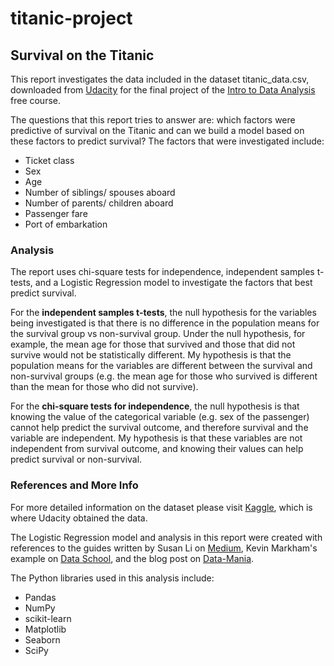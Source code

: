  # titanic-project

## Survival on the Titanic

This report investigates the data included in the dataset titanic_data.csv, downloaded from [Udacity](https://www.udacity.com/)  for the final project of the [Intro to Data Analysis](https://www.udacity.com/course/intro-to-data-analysis--ud170) free course.

The questions that this report tries to answer are: which factors were predictive of survival on the Titanic and can we build a model based on these factors to predict survival? The factors that were investigated include:
- Ticket class
- Sex
- Age
- Number of siblings/ spouses aboard
- Number of parents/ children aboard
- Passenger fare
- Port of embarkation


### Analysis

The report uses chi-square tests for independence, independent samples t-tests, and a Logistic Regression model to investigate the factors that best predict survival.

For the **independent samples t-tests**, the null hypothesis for the variables being investigated is that there is no difference in the population means for the survival group vs non-survival group. Under the null hypothesis, for example, the mean age for those that survived and those that did not survive would not be statistically different. My hypothesis is that the population means for the variables are different between the survival and non-survival groups (e.g. the mean age for those who survived is different than the mean for those who did not survive).

For the **chi-square tests for independence**, the null hypothesis is that knowing the value of the categorical variable (e.g. sex of the passenger) cannot help predict the survival outcome, and therefore survival and the variable are independent. My hypothesis is that these variables are not independent from survival outcome, and knowing their values can help predict survival or non-survival.


### References and More Info

For more detailed information on the dataset please visit [Kaggle](https://www.kaggle.com/c/titanic/data), which is where Udacity obtained the data.

The Logistic Regression model and analysis in this report were created with references to the guides written by Susan Li on [Medium](https://towardsdatascience.com/building-a-logistic-regression-in-python-step-by-step-becd4d56c9c8), Kevin Markham's example on [Data School](http://www.dataschool.io/logistic-regression-in-python-using-scikit-learn/), and the blog post on [Data-Mania](http://www.data-mania.com/blog/logistic-regression-example-in-python/).

The Python libraries used in this analysis include:
- Pandas
- NumPy
- scikit-learn
- Matplotlib
- Seaborn
- SciPy
